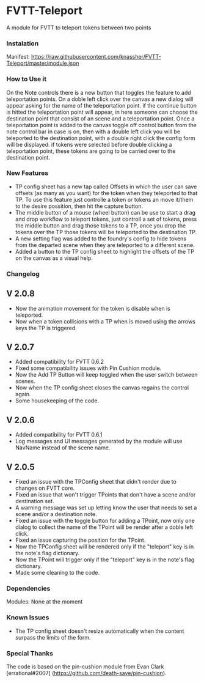 # FVTT-Teleport
A module for FVTT to teleport tokens between two points

### Instalation
Manifest: https://raw.githubusercontent.com/knassher/FVTT-Teleport/master/module.json

### How to Use it
On the Note controls there is a new button that toggles the feature to add teleportation points.
On a doble left click over the canvas a new dialog will appear asking for the name of the teleportation point.
if the continue button is hitted the teleportation point will appear, in here someone can choose the destination point that consist of an scene and a teleportation point.
Once a teleportation point is added to the canvas toggle off control button from the note control bar in case is on, then with a double left click you will be teleported to the destination point, with a double right click the config form will be displayed.
if tokens were selected before double clicking a teleportation point, these tokens are going to be carried over to the destination point.

### New Features
* TP config sheet has a new tap called Offsets in which the user can save offsets (as many as you want) for the token when they teleported to that TP. To use this feature just controlle a token or tokens an move it/them to the desire possition, then hit the capture button.
* The middle button of a mouse (wheel button) can be use to start a drag and drop workflow to teleport tokens, just controll a set of tokens, press the middle button and drag those tokens to a TP, once you drop the tokens over the TP those tokens will be teleported to the destination TP.
* A new setting flag was added to the foundry's config to hide tokens from the departed scene when they are teleported to a different scene.
* Added a button to the TP config sheet to highlight the offsets of the TP on the canvas as a visual help.

### Changelog
## V 2.0.8
* Now the animation movement for the token is disable when is teleported.
* Now when a token collisions with a TP when is moved using the arrows keys the TP is triggered.

## V 2.0.7
* Added compatibility for FVTT 0.6.2
* Fixed some compatibility issues with Pin Cushion module.
* Now the Add TP Button will keep toggled when the user switch between scenes.
* Now when the TP config sheet closes the canvas regains the control again.
* Some housekeeping of the code.

## V 2.0.6
* Added compatibility for FVTT 0.6.1
* Log messages and UI messages generated by the module will use NavName instead of the scene name.

## V 2.0.5
* Fixed an issue with the TPConfig sheet that didn't render due to changes on FVTT core.
* Fixed an issue that won't trigger TPoints that don't have a scene and/or destination set. 
* A warning message was set up letting know the user that needs to set a scene and/or a destination note.
* Fixed an issue with the toggle button for adding a TPoint, now only one dialog to collect the name of the TPoint will be render after a doble left click.
* Fixed an issue capturing the position for the TPoint.
* Now the TPConfig sheet will be rendered only if the "teleport" key is in the note's flag dictionary.
* Now the TPoint will trigger only if the "teleport" key is in the note's flag dictionary.
* Made some cleaning to the code.

### Dependencies
Modules:
None at the moment

### Known Issues
* The TP config sheet doesn't resize automatically when the content surpass the limits of the form.
  
### Special Thanks
The code is based on the pin-cushion module from Evan Clark [errational#2007] (https://github.com/death-save/pin-cushion).
